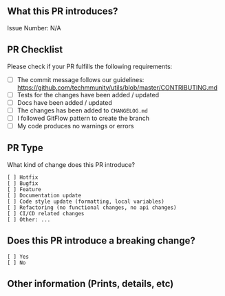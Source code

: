 ## What this PR introduces?

Issue Number: N/A

<!-- Please, includes description of this pull request -->

## PR Checklist

Please check if your PR fulfills the following requirements:

- [ ] The commit message follows our guidelines: https://github.com/techmmunity/utils/blob/master/CONTRIBUTING.md
- [ ] Tests for the changes have been added / updated
- [ ] Docs have been added / updated
- [ ] The changes has been added to `CHANGELOG.md`
- [ ] I followed GitFlow pattern to create the branch
- [ ] My code produces no warnings or errors

## PR Type

What kind of change does this PR introduce?

```
[ ] Hotfix
[ ] Bugfix
[ ] Feature
[ ] Documentation update
[ ] Code style update (formatting, local variables)
[ ] Refactoring (no functional changes, no api changes)
[ ] CI/CD related changes
[ ] Other: ...
```

## Does this PR introduce a breaking change?

```
[ ] Yes
[ ] No
```

<!-- If this PR contains a breaking change, please describe the impact and migration path for existing applications below. -->

## Other information (Prints, details, etc)
